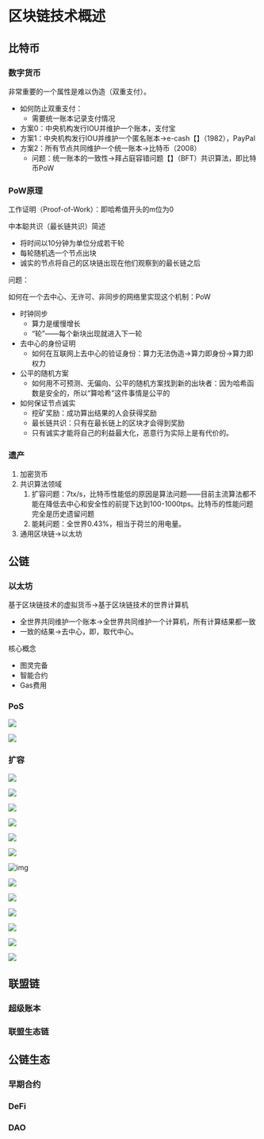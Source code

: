 # 区块链技术概述

## 比特币

### 数字货币

非常重要的一个属性是难以伪造（双重支付）。

- 如何防止双重支付：
  - 需要统一账本记录支付情况
- 方案0：中央机构发行IOU并维护一个账本，支付宝
- 方案1：中央机构发行IOU并维护一个匿名账本->e-cash【】（1982），PayPal
- 方案2：所有节点共同维护一个统一账本->比特币（2008）
  - 问题：统一账本的一致性->拜占庭容错问题【】（BFT）共识算法，即比特币PoW

### PoW原理

工作证明（Proof-of-Work）：即哈希值开头的m位为0

中本聪共识（最长链共识）简述

- 将时间以10分钟为单位分成若干轮
- 每轮随机选一个节点出块
- 诚实的节点将自己的区块链出现在他们观察到的最长链之后

问题：

如何在一个去中心、无许可、非同步的网络里实现这个机制：PoW

- 时钟同步
  - 算力是缓慢增长
  - “轮”——每个新块出现就进入下一轮
- 去中心的身份证明
  - 如何在互联网上去中心的验证身份：算力无法伪造->算力即身份->算力即权力
- 公平的随机方案
  - 如何用不可预测、无偏向、公平的随机方案找到新的出块者：因为哈希函数是安全的，所以“算哈希”这件事情是公平的
- 如何保证节点诚实
  - 挖矿奖励：成功算出结果的人会获得奖励
  - 最长链共识：只有在最长链上的区块才会得到奖励
  - 只有诚实才能将自己的利益最大化，恶意行为实际上是有代价的。

### 遗产

1. 加密货币
2. 共识算法领域
   1. 扩容问题：7tx/s，比特币性能低的原因是算法问题——目前主流算法都不能在降低去中心和安全性的前提下达到100-1000tps。比特币的性能问题完全是历史遗留问题
   2. 能耗问题：全世界0.43%，相当于荷兰的用电量。
3. 通用区块链->以太坊

## 公链

### 以太坊

基于区块链技术的虚拟货币->基于区块链技术的世界计算机

- 全世界共同维护一个账本->全世界共同维护一个计算机，所有计算结果都一致
- 一致的结果->去中心，即，取代中心。

核心概念

- 图灵完备
- 智能合约
- Gas费用


### PoS

![](image/区块链技术概述/1654564449917.png)

![](image/区块链技术概述/1654564528995.png)

### 扩容

![](image/区块链技术概述/1654564754190.png)

![](image/区块链技术概述/1654565043127.png)

![](image/区块链技术概述/1654565484925.png)

![](image/区块链技术概述/1654565674050.png)

![](image/区块链技术概述/1654565942014.png)

![](image/区块链技术概述/1654566180078.png)

![img](image/区块链技术概述/1654566771297.png)

![](image/区块链技术概述/1654566947526.png)

![](image/区块链技术概述/1654567092026.png)

![](image/区块链技术概述/1654567181715.png)

![](image/区块链技术概述/1654567240908.png)

![](image/区块链技术概述/1654567466916.png)

![](image/区块链技术概述/1654567534591.png)

## 联盟链

### 超级账本

### 联盟生态链

## 公链生态

### 早期合约

### DeFi

### DAO
